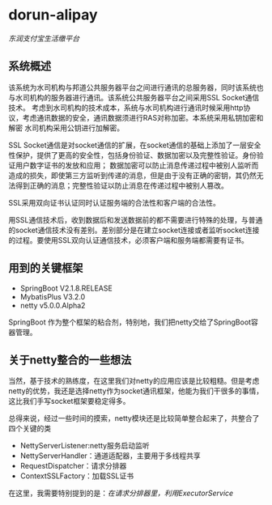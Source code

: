 # dorun-alipay
*东润支付宝生活缴平台*
## 系统概述
该系统为水司机构与邦道公共服务器平台之间进行通讯的总服务器，同时该系统也与水司机构的服务器进行通讯。该系统公共服务器平台之间采用SSL Socket通信技术。
考虑到水司机构的技术成本，系统与水司机构进行通讯时候采用http协议，考虑通讯数据的安全，通讯数据须进行RAS对称加密。本系统采用私钥加密和解密
水司机构采用公钥进行加解密。
  
  
SSL Socket通信是对socket通信的扩展，在socket通信的基础上添加了一层安全性保护，提供了更高的安全性，包括身份验证、数据加密以及完整性验证。身份验证用户数字证书的发放和应用；
数据加密可以防止消息传递过程中被别人监听而造成的损失，即使第三方监听到传递的消息，但是由于没有正确的密钥，其仍然无法得到正确的消息；完整性验证以防止消息在传递过程中被别人篡改。  
  
  
SSL采用双向证书认证同时认证服务端的合法性和客户端的合法性。


用SSL通信技术后，收到数据后和发送数据前的都不需要进行特殊的处理，与普通的socket通信技术没有差别。差别部分是在建立socket连接或者监听socket连接的过程。要使用SSL双向认证通信技术，必须客户端和服务端都需要有证书。

## 用到的关键框架
* SpringBoot V2.1.8.RELEASE
* MybatisPlus V3.2.0
* netty v5.0.0.Alpha2


SpringBoot 作为整个框架的粘合剂，特别地，我们把netty交给了SpringBoot容器管理。
## 关于netty整合的一些想法
当然，基于技术的熟练度，在这里我们对netty的应用应该是比较粗糙。但是考虑netty的优势，我还是选择netty作为socket通讯框架，他能为我们干很多的事情，这比我们手写socket框架要稳定得多。

总得来说，经过一些时间的摸索，netty模块还是比较简单整合起来了，共整合了四个关键的类

* NettyServerListener:netty服务启动监听
* NettyServerHandler：通道适配器，主要用于多线程共享
* RequestDispatcher：请求分排器
* ContextSSLFactory：加载SSL证书

在这里，我需要特别提到的是：*在请求分排器里，利用ExecutorService*
